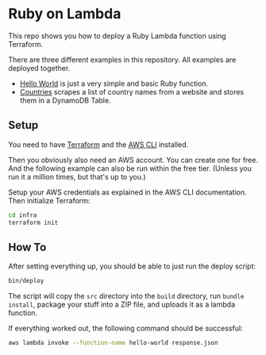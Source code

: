 # Ruby on Lambda

This repo shows you how to deploy a Ruby Lambda function using Terraform.

There are three different examples in this repository. All examples are deployed together.

- [Hello World](./hello-world/) is just a very simple and basic Ruby function.
- [Countries](./countries/) scrapes a list of country names from a website and stores them in a DynamoDB Table.

## Setup

You need to have [Terraform](https://developer.hashicorp.com/terraform/tutorials/aws-get-started/install-cli) and the [AWS CLI](https://docs.aws.amazon.com/cli/latest/userguide/getting-started-install.html) installed.

Then you obviously also need an AWS account. You can create one for free. And the following example
can also be run within the free tier. (Unless you run it a million times, but that's up to you.)

Setup your AWS credentials as explained in the AWS CLI documentation.
Then initialize Terraform:

```sh
cd infra
terraform init
```

## How To

After setting everything up, you should be able to just run the deploy script:

```sh
bin/deploy
```

The script will copy the `src` directory into the `build` directory, run `bundle install`, package
your stuff into a ZIP file, and uploads it as a lambda function.

If everything worked out, the following command should be successful:

```sh
aws lambda invoke --function-name hello-world response.json
```
